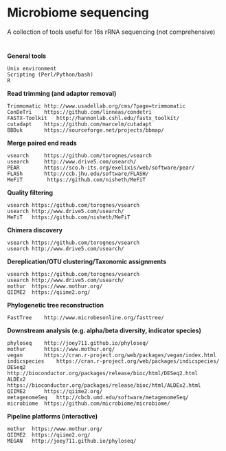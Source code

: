 # Microbiome sequencing

A collection of tools useful for 16s rRNA sequencing (not comprehensive)

# 

**General tools**

	Unix environment
	Scripting (Perl/Python/bash)
	R

**Read trimming (and adaptor removal)**

	Trimmomatic	http://www.usadellab.org/cms/?page=trimmomatic
	ConDeTri	https://github.com/linneas/condetri
	FASTX-Toolkit	http://hannonlab.cshl.edu/fastx_toolkit/
	cutadapt	https://github.com/marcelm/cutadapt
	BBDuk		https://sourceforge.net/projects/bbmap/

**Merge paired end reads**

	vsearch		https://github.com/torognes/vsearch
	usearch		http://www.drive5.com/usearch/
	PEAR		https://sco.h-its.org/exelixis/web/software/pear/
	FLASh 		http://ccb.jhu.edu/software/FLASH/
	MeFiT		 https://github.com/nisheth/MeFiT

**Quality filtering**

	vsearch https://github.com/torognes/vsearch
	usearch	http://www.drive5.com/usearch/
	MeFiT	https://github.com/nisheth/MeFiT
	
**Chimera discovery**

	vsearch https://github.com/torognes/vsearch
	usearch http://www.drive5.com/usearch/

**Dereplication/OTU clustering/Taxonomic assignments**
	
	vsearch https://github.com/torognes/vsearch
	usearch http://www.drive5.com/usearch/
	mothur	https://www.mothur.org/
	QIIME2	https://qiime2.org/
	
**Phylogenetic tree reconstruction**

	FastTree	http://www.microbesonline.org/fasttree/
	
**Downstream analysis (e.g. alpha/beta diversity, indicator species)**

	phyloseq	http://joey711.github.io/phyloseq/
	mothur		https://www.mothur.org/
	vegan		https://cran.r-project.org/web/packages/vegan/index.html
	indicspecies	https://cran.r-project.org/web/packages/indicspecies/
	DESeq2		http://bioconductor.org/packages/release/bioc/html/DESeq2.html
	ALDEx2		https://bioconductor.org/packages/release/bioc/html/ALDEx2.html
	QIIME2		https://qiime2.org/
	metagenomeSeq	http://cbcb.umd.edu/software/metagenomeSeq/
	microbiome	https://github.com/microbiome/microbiome/
	
**Pipeline platforms (interactive)**

	mothur	https://www.mothur.org/
	QIIME2	https://qiime2.org/
	MEGAN	http://joey711.github.io/phyloseq/
	
